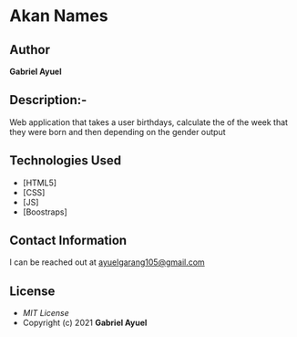# Akan Names
## Author
**Gabriel Ayuel**
## Description:-
Web application that takes a user birthdays, calculate the of the week that they were born and then depending on the gender output
## Technologies Used
* [HTML5]
* [CSS]
* [JS]
* [Boostraps]
## Contact Information
I can be reached out at ayuelgarang105@gmail.com
## License
* *MIT License*
* Copyright (c) 2021 **Gabriel Ayuel**